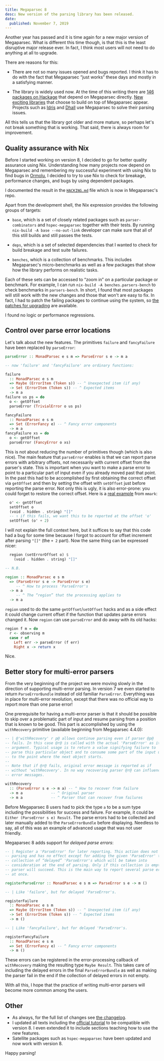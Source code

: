 ```yaml
---
title: Megaparsec 8
desc: New version of the parsing library has been released.
date:
  published: November 7, 2019
---
```


Another year has passed and it is time again for a new major version of
Megaparsec. What is different this time though, is that this is the least
disruptive major release ever. In fact, I think most users will not need to
do anything at all to upgrade.

There are reasons for this:

* There are not so many issues opened and bugs reported. I think it has to
  do with the fact that Megaparsec “just works” these days and mostly in a
  satisfying manner.

* The library is widely used now. At the time of this writing there are [146
  packages on Hackage][reverse-deps] that depend on Megaparsec directly.
  [New exciting libraries][replace-megaparsec] that choose to build on top
  of Megaparsec appear. Projects such as [Idris][idris] and [Dhall][dhall]
  use Megaparsec to solve their parsing issues.

All this tells us that the library got older and more mature, so perhaps
let's not break something that is working. That said, there is always room
for improvement.

## Quality assurance with Nix

Before I started working on version 8, I decided to go for better quality
assurance using Nix. Understanding how many projects now depend on
Megaparsec and remembering my successful experiment with using Nix to find
bugs in [Ormolu][ormolu], I decided to try to use Nix to check for breakage,
performance changes, and bugs by using dependent packages.

I documented the result in the [`HACKING.md`][hacking] file which is now in
Megaparsec's repo.

Apart from the development shell, the Nix expression provides the following
groups of targets:

* `base`, which is a set of closely related packages such as
  `parser-combinators` and `hspec-megaparsec` together with their tests. By
  running `nix-build -A base --no-out-link` developer can make sure that all
  of this still builds and still passes the tests.

* `deps`, which is a set of selected dependencies that I wanted to check for
  build breakage and test suite failures.

* `benches`, which is a collection of benchmarks. This includes Megaparsec's
  micro-benchmarks as well as a few packages that show how the library
  performs on realistic tasks.

Each of these sets can be accessed to “zoom in” on a particular package or
benchmark. For example, I can run `nix-build -A benches.parsers-bench` to
check benchmarks in `parsers-bench`. In short, I found that most packages
will still work with the new changes and those that won't are easy to fix.
In fact, I had to patch the failing packages to continue using the system,
so [the patches for upgrading][patches] are available.

I found no logic or performance regressions.

## Control over parse error locations

Let's talk about the new features. The primitives `failure` and
`fancyFailure` have been replaced by `parseError`:

```haskell
parseError :: MonadParsec e s m => ParseError s e -> m a

-- now 'failure' and 'fancyFailure' are ordinary functions:

failure
  :: MonadParsec e s m
  => Maybe (ErrorItem (Token s)) -- ^ Unexpected item (if any)
  -> Set (ErrorItem (Token s)) -- ^ Expected items
  -> m a
failure us ps = do
  o <- getOffset
  parseError (TrivialError o us ps)

fancyFailure
  :: MonadParsec e s m
  => Set (ErrorFancy e) -- ^ Fancy error components
  -> m a
fancyFailure xs = do
  o <- getOffset
  parseError (FancyError o xs)
```

This is not about reducing the number of primitives though (which is also
nice). The main feature that `parseError` enables is that we can report
parse errors with arbitrary offsets, not necessarily with current offset
from the parser's state. This is important when you want to make a parse
error to point to a particular part of input even if you already moved past
that point. In the past this had to be accomplished by first obtaining the
correct offset via `getOffset` and then by setting the offset with
`setOffset` just before reporting the parse error. Not only this is ugly, it
is also error-prone: you could forget to restore the correct offset. Here is
a [real example][location-setting-example] from `mmark`:

```haskell
  o' <- getOffset
  setOffset o
  (void . hidden . string) "[]"
  -- ↑ if this fails, we want this to be reported at the offset 'o'
  setOffset (o' + 2)
```

I will not explain the full context here, but it suffices to say that this
code had a bug for some time because I forgot to account for offset
increment after parsing `"[]"` (the `+ 2` part). Now the same thing can be
expressed nicer:

```haskell
  region (setErrorOffset o) $
    (void . hidden . string) "[]"

-- N.B.

region :: MonadParsec e s m
  => (ParseError s e -> ParseError s e)
     -- ^ How to process 'ParseError's
  -> m a
     -- ^ The “region” that the processing applies to
  -> m a
```

`region` used to do the same `getOffset`/`setOffset` hacks and as a side
effect it could change current offset if the function that updates parse
errors changed it. Now `region` can use `parseError` and do away with its
old hacks:

```haskell
region f m = do
  r <- observing m
  case r of
    Left err -> parseError (f err)
    Right x -> return x
```

Nice.

## Better story for multi-error parsers

From the very beginning of the project we were moving slowly in the
direction of supporting multi-error parsing. In version 7 we even started to
return `ParseErrorBundle` instead of old familiar `ParseError`. Everything
was in place for multi-error revolution, except that there was no official
way to report more than one parse error!

One prerequisite for having a multi-error parser is that it should be
possible to skip over a problematic part of input and resume parsing from a
position that is known to be good. This part is accomplished by using the
`withRecovery` primitive (available beginning from Megaparsec 4.4.0):

```haskell
-- | @'withRecovery' r p@ allows continue parsing even if parser @p@
-- fails. In this case @r@ is called with the actual 'ParseError' as its
-- argument. Typical usage is to return a value signifying failure to
-- parse this particular object and to consume some part of the input up
-- to the point where the next object starts.
--
-- Note that if @r@ fails, original error message is reported as if
-- without 'withRecovery'. In no way recovering parser @r@ can influence
-- error messages.

withRecovery
  :: (ParseError s e -> m a) -- ^ How to recover from failure
  -> m a             -- ^ Original parser
  -> m a             -- ^ Parser that can recover from failures
```

Before Megaparsec 8 users had to pick the type `a` to be a sum type
including the possibilities for success and failure. For example, it could
be `Either (ParseError s e) Result`. The parse errors had to be collected
and later manually added to the `ParseErrorBundle` before displaying.
Needless to say, all of this was an example of advanced usage that was not
user friendly.

Megaparsec 8 adds support for *delayed parse errors*:

```haskell
-- | Register a 'ParseError' for later reporting. This action does not end
-- parsing and has no effect except for adding the given 'ParseError' to the
-- collection of “delayed” 'ParseError's which will be taken into
-- consideration at the end of parsing. Only if this collection is empty
-- parser will succeed. This is the main way to report several parse errors
-- at once.

registerParseError :: MonadParsec e s m => ParseError s e -> m ()

-- | Like 'failure', but for delayed 'ParseError's.

registerFailure
  :: MonadParsec e s m
  => Maybe (ErrorItem (Token s)) -- ^ Unexpected item (if any)
  -> Set (ErrorItem (Token s)) -- ^ Expected items
  -> m ()

-- | Like 'fancyFailure', but for delayed 'ParseError's.

registerFancyFailure
  :: MonadParsec e s m
  => Set (ErrorFancy e) -- ^ Fancy error components
  -> m ()
```

These errors can be registered in the error-processing callback of
`withRecovery` making the resulting type `Maybe Result`. This takes care of
including the delayed errors in the final `ParseErrorBundle` as well as
making the parser fail in the end if the collection of delayed errors in not
empty.

With all this, I hope that the practice of writing multi-error parsers will
become more common among the users.

## Other

* As always, for the full list of changes see [the
  changelog][the-changelog].
* I updated all texts including the [official tutorial][official-tutorial]
  to be compatible with version 8. I even extended it to include sections
  teaching how to use the new features.
* Satellite packages such as `hspec-megaparsec` have been updated and now
  work with version 8.

Happy parsing!

[reverse-deps]: https://packdeps.haskellers.com/reverse/megaparsec
[replace-megaparsec]: https://hackage.haskell.org/package/replace-megaparsec
[idris]: https://github.com/idris-lang/Idris-dev
[dhall]: https://github.com/dhall-lang/dhall-haskell
[ormolu]: https://github.com/tweag/ormolu
[hacking]: https://github.com/mrkkrp/megaparsec/blob/master/HACKING.md
[patches]: https://github.com/mrkkrp/megaparsec/tree/31b917b1297950c22925f9ee7f7a588834293103/nix/patches
[location-setting-example]: https://github.com/mmark-md/mmark/blob/8f5534d8068c2b7a139b893639ee5920bcaedd84/Text/MMark/Parser.hs#L787-L790
[the-changelog]: https://github.com/mrkkrp/megaparsec/blob/master/CHANGELOG.md
[official-tutorial]: https://markkarpov.com/megaparsec/megaparsec.html
